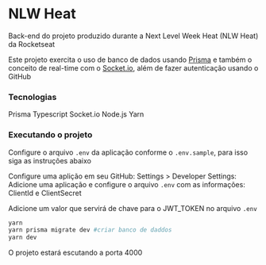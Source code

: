 # NLW Heat 

Back-end do projeto produzido durante a Next Level Week Heat (NLW Heat) da Rocketseat

Este projeto exercita o uso de banco de dados usando [Prisma](https://www.prisma.io/) e também o conceito de real-time com o [Socket.io](https://socket.io/), além de fazer autenticação usando o GitHub

### Tecnologias
Prisma
Typescript
Socket.io
Node.js
Yarn

### Executando o projeto

Configure o arquivo `.env` da aplicação conforme o `.env.sample`, para isso siga as instruções abaixo

Configure uma aplição em seu GitHub:
Settings > Developer Settings:
Adicione uma aplicação e configure o arquivo `.env` com as informações: ClientId e ClientSecret

Adicione um valor que servirá de chave para o JWT_TOKEN no arquivo `.env`

``` bash
yarn
yarn prisma migrate dev #criar banco de daddos
yarn dev
```
O projeto estará escutando a porta 4000
